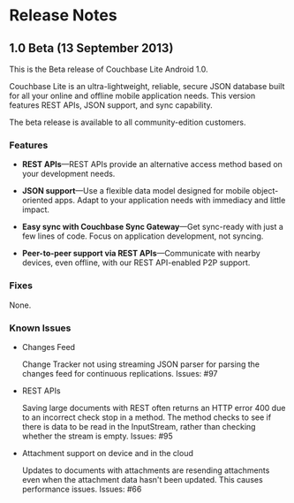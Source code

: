 # Release Notes

## 1.0 Beta (13 September 2013)

This is the Beta release of Couchbase Lite Android 1.0. 

Couchbase Lite is an ultra-lightweight, reliable, secure JSON database built for all your online and offline mobile application needs. This version features REST APIs, JSON support, and sync capability. 

The beta release is available to all community-edition customers.

### Features

* **REST APIs**—REST APIs provide an alternative access method based on your development needs.

* **JSON support**—Use a flexible data model designed for mobile object-oriented apps. Adapt to your application needs with immediacy and little impact.

* **Easy sync with Couchbase Sync Gateway**—Get sync-ready with just a few lines of code. Focus on application development, not syncing.

* **Peer-to-peer support via REST APIs**—Communicate with nearby devices, even offline, with our REST API-enabled P2P support.

### Fixes

None.

### Known Issues

* Changes Feed

	Change Tracker not using streaming JSON parser for parsing the changes feed for continuous replications.
Issues: #97

* REST APIs

	Saving large documents with REST often returns an HTTP error 400 due to an incorrect check stop in a method. The method checks to see if there is data to be read in the InputStream, rather than checking whether the stream is empty. 
Issues: #95

* Attachment support on device and in the cloud

	Updates to documents with attachments are resending attachments even when the attachment data hasn't been updated. This causes performance issues.
Issues: #66